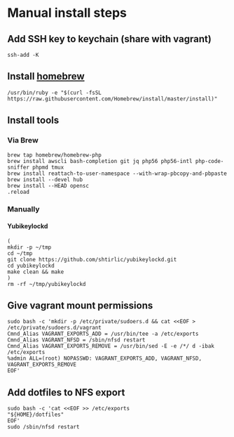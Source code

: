 # Manual install steps

## Add SSH key to keychain (share with vagrant)

```
ssh-add -K
```

## Install [homebrew]

```
/usr/bin/ruby -e "$(curl -fsSL https://raw.githubusercontent.com/Homebrew/install/master/install)"
```

## Install tools

### Via Brew

```
brew tap homebrew/homebrew-php
brew install awscli bash-completion git jq php56 php56-intl php-code-sniffer phpmd tmux 
brew install reattach-to-user-namespace --with-wrap-pbcopy-and-pbpaste
brew install --devel hub
brew install --HEAD opensc
.reload
```

### Manually

#### Yubikeylockd

```
(
mkdir -p ~/tmp
cd ~/tmp
git clone https://github.com/shtirlic/yubikeylockd.git
cd yubikeylockd
make clean && make
)
rm -rf ~/tmp/yubikeylockd
```

## Give vagrant mount permissions

```
sudo bash -c 'mkdir -p /etc/private/sudoers.d && cat <<EOF > /etc/private/sudoers.d/vagrant
Cmnd_Alias VAGRANT_EXPORTS_ADD = /usr/bin/tee -a /etc/exports
Cmnd_Alias VAGRANT_NFSD = /sbin/nfsd restart
Cmnd_Alias VAGRANT_EXPORTS_REMOVE = /usr/bin/sed -E -e /*/ d -ibak /etc/exports
%admin ALL=(root) NOPASSWD: VAGRANT_EXPORTS_ADD, VAGRANT_NFSD, VAGRANT_EXPORTS_REMOVE
EOF'
```

## Add dotfiles to NFS export

```
sudo bash -c 'cat <<EOF >> /etc/exports
"${HOME}/dotfiles"
EOF'
sudo /sbin/nfsd restart
```

[homebrew]: http://brew.sh

